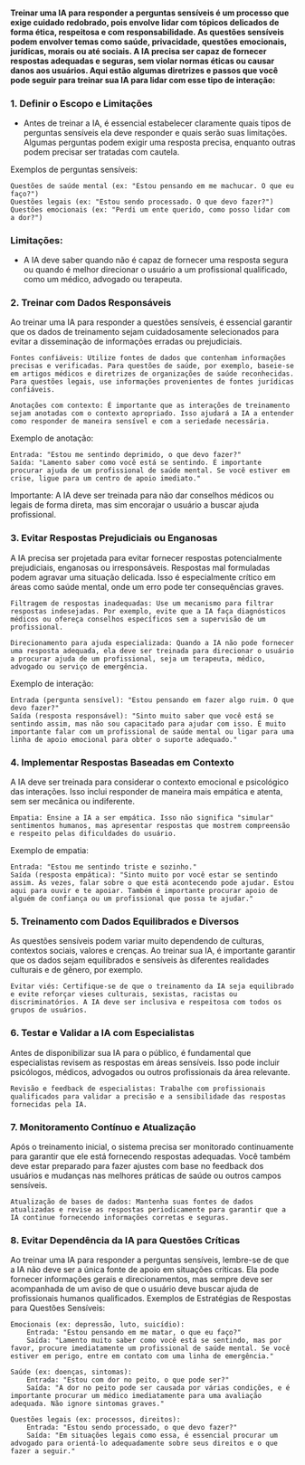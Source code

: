 #### Treinar uma IA para responder a perguntas sensíveis é um processo que exige cuidado redobrado, pois envolve lidar com tópicos delicados de forma ética, respeitosa e com responsabilidade. As questões sensíveis podem envolver temas como saúde, privacidade, questões emocionais, jurídicas, morais ou até sociais. A IA precisa ser capaz de fornecer respostas adequadas e seguras, sem violar normas éticas ou causar danos aos usuários. Aqui estão algumas diretrizes e passos que você pode seguir para treinar sua IA para lidar com esse tipo de interação:

### 1. Definir o Escopo e Limitações

- Antes de treinar a IA, é essencial estabelecer claramente quais tipos de perguntas sensíveis ela deve responder e quais serão suas limitações. Algumas perguntas podem exigir uma resposta precisa, enquanto outras podem precisar ser tratadas com cautela.

Exemplos de perguntas sensíveis:

    Questões de saúde mental (ex: "Estou pensando em me machucar. O que eu faço?")
    Questões legais (ex: "Estou sendo processado. O que devo fazer?")
    Questões emocionais (ex: "Perdi um ente querido, como posso lidar com a dor?")

### Limitações:
- A IA deve saber quando não é capaz de fornecer uma resposta segura ou quando é melhor direcionar o usuário a um profissional qualificado, como um médico, advogado ou terapeuta.

### 2. Treinar com Dados Responsáveis

Ao treinar uma IA para responder a questões sensíveis, é essencial garantir que os dados de treinamento sejam cuidadosamente selecionados para evitar a disseminação de informações erradas ou prejudiciais.

    Fontes confiáveis: Utilize fontes de dados que contenham informações precisas e verificadas. Para questões de saúde, por exemplo, baseie-se em artigos médicos e diretrizes de organizações de saúde reconhecidas. Para questões legais, use informações provenientes de fontes jurídicas confiáveis.

    Anotações com contexto: É importante que as interações de treinamento sejam anotadas com o contexto apropriado. Isso ajudará a IA a entender como responder de maneira sensível e com a seriedade necessária.

Exemplo de anotação:

    Entrada: "Estou me sentindo deprimido, o que devo fazer?"
    Saída: "Lamento saber como você está se sentindo. É importante procurar ajuda de um profissional de saúde mental. Se você estiver em crise, ligue para um centro de apoio imediato."

Importante: A IA deve ser treinada para não dar conselhos médicos ou legais de forma direta, mas sim encorajar o usuário a buscar ajuda profissional.

### 3. Evitar Respostas Prejudiciais ou Enganosas

A IA precisa ser projetada para evitar fornecer respostas potencialmente prejudiciais, enganosas ou irresponsáveis. Respostas mal formuladas podem agravar uma situação delicada. Isso é especialmente crítico em áreas como saúde mental, onde um erro pode ter consequências graves.

    Filtragem de respostas inadequadas: Use um mecanismo para filtrar respostas indesejadas. Por exemplo, evite que a IA faça diagnósticos médicos ou ofereça conselhos específicos sem a supervisão de um profissional.

    Direcionamento para ajuda especializada: Quando a IA não pode fornecer uma resposta adequada, ela deve ser treinada para direcionar o usuário a procurar ajuda de um profissional, seja um terapeuta, médico, advogado ou serviço de emergência.

Exemplo de interação:

    Entrada (pergunta sensível): "Estou pensando em fazer algo ruim. O que devo fazer?"
    Saída (resposta responsável): "Sinto muito saber que você está se sentindo assim, mas não sou capacitado para ajudar com isso. É muito importante falar com um profissional de saúde mental ou ligar para uma linha de apoio emocional para obter o suporte adequado."

### 4. Implementar Respostas Baseadas em Contexto

A IA deve ser treinada para considerar o contexto emocional e psicológico das interações. Isso inclui responder de maneira mais empática e atenta, sem ser mecânica ou indiferente.

    Empatia: Ensine a IA a ser empática. Isso não significa "simular" sentimentos humanos, mas apresentar respostas que mostrem compreensão e respeito pelas dificuldades do usuário.

Exemplo de empatia:

    Entrada: "Estou me sentindo triste e sozinho."
    Saída (resposta empática): "Sinto muito por você estar se sentindo assim. Às vezes, falar sobre o que está acontecendo pode ajudar. Estou aqui para ouvir e te apoiar. Também é importante procurar apoio de alguém de confiança ou um profissional que possa te ajudar."

### 5. Treinamento com Dados Equilibrados e Diversos

As questões sensíveis podem variar muito dependendo de culturas, contextos sociais, valores e crenças. Ao treinar sua IA, é importante garantir que os dados sejam equilibrados e sensíveis às diferentes realidades culturais e de gênero, por exemplo.

    Evitar viés: Certifique-se de que o treinamento da IA seja equilibrado e evite reforçar vieses culturais, sexistas, racistas ou discriminatórios. A IA deve ser inclusiva e respeitosa com todos os grupos de usuários.

### 6. Testar e Validar a IA com Especialistas

Antes de disponibilizar sua IA para o público, é fundamental que especialistas revisem as respostas em áreas sensíveis. Isso pode incluir psicólogos, médicos, advogados ou outros profissionais da área relevante.

    Revisão e feedback de especialistas: Trabalhe com profissionais qualificados para validar a precisão e a sensibilidade das respostas fornecidas pela IA.

### 7. Monitoramento Contínuo e Atualização

Após o treinamento inicial, o sistema precisa ser monitorado continuamente para garantir que ele está fornecendo respostas adequadas. Você também deve estar preparado para fazer ajustes com base no feedback dos usuários e mudanças nas melhores práticas de saúde ou outros campos sensíveis.

    Atualização de bases de dados: Mantenha suas fontes de dados atualizadas e revise as respostas periodicamente para garantir que a IA continue fornecendo informações corretas e seguras.

### 8. Evitar Dependência da IA para Questões Críticas

Ao treinar uma IA para responder a perguntas sensíveis, lembre-se de que a IA não deve ser a única fonte de apoio em situações críticas. Ela pode fornecer informações gerais e direcionamentos, mas sempre deve ser acompanhada de um aviso de que o usuário deve buscar ajuda de profissionais humanos qualificados.
Exemplos de Estratégias de Respostas para Questões Sensíveis:

    Emocionais (ex: depressão, luto, suicídio):
        Entrada: "Estou pensando em me matar, o que eu faço?"
        Saída: "Lamento muito saber como você está se sentindo, mas por favor, procure imediatamente um profissional de saúde mental. Se você estiver em perigo, entre em contato com uma linha de emergência."

    Saúde (ex: doenças, sintomas):
        Entrada: "Estou com dor no peito, o que pode ser?"
        Saída: "A dor no peito pode ser causada por várias condições, e é importante procurar um médico imediatamente para uma avaliação adequada. Não ignore sintomas graves."

    Questões legais (ex: processos, direitos):
        Entrada: "Estou sendo processado, o que devo fazer?"
        Saída: "Em situações legais como essa, é essencial procurar um advogado para orientá-lo adequadamente sobre seus direitos e o que fazer a seguir."
